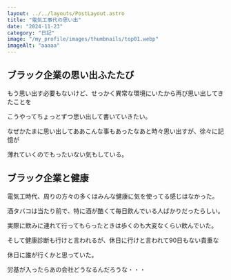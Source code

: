 ```yaml
---
layout: ../../layouts/PostLayout.astro
title: "電気工事代の思い出"
date: "2024-11-23"
category: "日記"
image: "/my_profile/images/thumbnails/top01.webp"
imageAlt: "aaaaa"
---
```


## ブラック企業の思い出ふたたび

もう思い出す必要もないけど、せっかく異常な環境にいたから再び思い出してきたことを

こうやってちょっとずつ思い出して書いていきたい。

なぜかたまに思い出してああこんな事もあったなあと時々思い出すが、徐々に記憶が

薄れていくのでもったいない気もしている。

## ブラック企業と健康

電気工時代、周りの方々の多くはみんな健康に気を使ってる感じはなかった。

酒タバコは当たり前で、特に酒が酷くて毎日飲んでいる人ばかりだったらしい。

実際に飲みに連れて行ってもらったときは歩くのも大変なくらい飲んでいた。

そして健康診断も行けと言われるが、休日に行けと言われて90日もない貴重な

休日に誰が行くかと思っていた。

労基が入ったらあの会社どうなるんだろうな・・・
